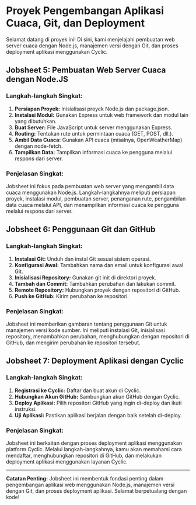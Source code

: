 <!-- Header -->
# Proyek Pengembangan Aplikasi Cuaca, Git, dan Deployment

Selamat datang di proyek ini! Di sini, kami menjelajahi pembuatan web server cuaca dengan Node.js, manajemen versi dengan Git, dan proses deployment aplikasi menggunakan Cyclic. 

## Jobsheet 5: Pembuatan Web Server Cuaca dengan Node.JS
### Langkah-langkah Singkat:
1. **Persiapan Proyek:** Inisialisasi proyek Node.js dan package.json.
2. **Instalasi Modul:** Gunakan Express untuk web framework dan modul lain yang dibutuhkan.
3. **Buat Server:** File JavaScript untuk server menggunakan Express.
4. **Routing:** Tentukan rute untuk permintaan cuaca (GET, POST, dll.).
5. **Ambil Data Cuaca:** Gunakan API cuaca (misalnya, OpenWeatherMap) dengan node-fetch.
6. **Tampilkan Data:** Tampilkan informasi cuaca ke pengguna melalui respons dari server.
   
### Penjelasan Singkat:
Jobsheet ini fokus pada pembuatan web server yang mengambil data cuaca menggunakan Node.js. Langkah-langkahnya meliputi persiapan proyek, instalasi modul, pembuatan server, penanganan rute, pengambilan data cuaca melalui API, dan menampilkan informasi cuaca ke pengguna melalui respons dari server.


## Jobsheet 6: Penggunaan Git dan GitHub
### Langkah-langkah Singkat:
1. **Instalasi Git:** Unduh dan instal Git sesuai sistem operasi.
2. **Konfigurasi Awal:** Tambahkan nama dan email untuk konfigurasi awal Git.
3. **Inisialisasi Repository:** Gunakan git init di direktori proyek.
4. **Tambah dan Commit:** Tambahkan perubahan dan lakukan commit.
5. **Remote Repository:** Hubungkan proyek dengan repositori di GitHub.
6. **Push ke GitHub:** Kirim perubahan ke repositori.

### Penjelasan Singkat:
Jobsheet ini memberikan gambaran tentang penggunaan Git untuk manajemen versi kode sumber. Ini meliputi instalasi Git, inisialisasi repository, menambahkan perubahan, menghubungkan dengan repositori di GitHub, dan mengirim perubahan ke repositori tersebut.


## Jobsheet 7: Deployment Aplikasi dengan Cyclic
### Langkah-langkah Singkat:
1. **Registrasi ke Cyclic:** Daftar dan buat akun di Cyclic.
2. **Hubungkan Akun GitHub:** Sambungkan akun GitHub dengan Cyclic.
3. **Deploy Aplikasi:** Pilih repositori GitHub yang ingin di-deploy dan ikuti instruksi.
4. **Uji Aplikasi:** Pastikan aplikasi berjalan dengan baik setelah di-deploy.

### Penjelasan Singkat:
Jobsheet ini berkaitan dengan proses deployment aplikasi menggunakan platform Cyclic. Melalui langkah-langkahnya, kamu akan memahami cara mendaftar, menghubungkan repositori di GitHub, dan melakukan deployment aplikasi menggunakan layanan Cyclic.


---

**Catatan Penting:** Jobsheet ini membentuk fondasi penting dalam pengembangan aplikasi web menggunakan Node.js, manajemen versi dengan Git, dan proses deployment aplikasi. Selamat berpetualang dengan kode!
